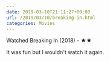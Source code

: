 ```yaml
---
date: 2019-03-10T21:11:27+00:00
url: /2019/03/10/breaking-in.html
categories: Movies
---
```

Watched Breaking In (2018) - ★★

It was fun but I wouldn't watch it again.



